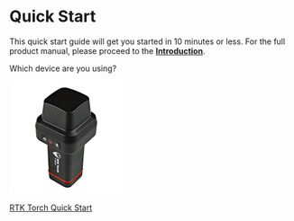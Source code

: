 # Quick Start

This quick start guide will get you started in 10 minutes or less. For the full product manual, please proceed to the [**Introduction**](index.md).

Which device are you using?

[![RTK Torch](SparkFun_RTK_Torch.png)](quickstart-torch.md)

[RTK Torch Quick Start](quickstart-torch.md)

